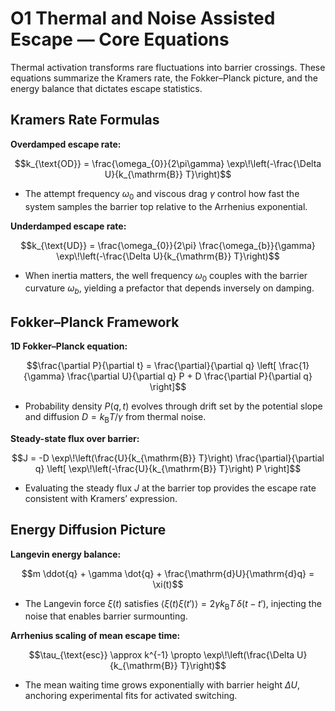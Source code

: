 # O1 Thermal and Noise Assisted Escape — Core Equations

Thermal activation transforms rare fluctuations into barrier crossings. These equations summarize the Kramers rate, the Fokker–Planck picture, and the energy balance that dictates escape statistics.

## Kramers Rate Formulas
**Overdamped escape rate:**

$$k_{\text{OD}} = \frac{\omega_{0}}{2\pi\gamma} \exp\!\left(-\frac{\Delta U}{k_{\mathrm{B}} T}\right)$$

- The attempt frequency $\omega_{0}$ and viscous drag $\gamma$ control how fast the system samples the barrier top relative to the Arrhenius exponential.

**Underdamped escape rate:**

$$k_{\text{UD}} = \frac{\omega_{0}}{2\pi} \frac{\omega_{b}}{\gamma} \exp\!\left(-\frac{\Delta U}{k_{\mathrm{B}} T}\right)$$

- When inertia matters, the well frequency $\omega_{0}$ couples with the barrier curvature $\omega_{b}$, yielding a prefactor that depends inversely on damping.

## Fokker–Planck Framework
**1D Fokker–Planck equation:**

$$\frac{\partial P}{\partial t} = \frac{\partial}{\partial q} \left[ \frac{1}{\gamma} \frac{\partial U}{\partial q} P + D \frac{\partial P}{\partial q} \right]$$

- Probability density $P(q,t)$ evolves through drift set by the potential slope and diffusion $D = k_{\mathrm{B}} T / \gamma$ from thermal noise.

**Steady-state flux over barrier:**

$$J = -D \exp\!\left(\frac{U}{k_{\mathrm{B}} T}\right) \frac{\partial}{\partial q} \left[ \exp\!\left(-\frac{U}{k_{\mathrm{B}} T}\right) P \right]$$

- Evaluating the steady flux $J$ at the barrier top provides the escape rate consistent with Kramers’ expression.

## Energy Diffusion Picture
**Langevin energy balance:**

$$m \ddot{q} + \gamma \dot{q} + \frac{\mathrm{d}U}{\mathrm{d}q} = \xi(t)$$

- The Langevin force $\xi(t)$ satisfies $\langle \xi(t) \xi(t') \rangle = 2 \gamma k_{\mathrm{B}} T \, \delta(t - t')$, injecting the noise that enables barrier surmounting.

**Arrhenius scaling of mean escape time:**

$$\tau_{\text{esc}} \approx k^{-1} \propto \exp\!\left(\frac{\Delta U}{k_{\mathrm{B}} T}\right)$$

- The mean waiting time grows exponentially with barrier height $\Delta U$, anchoring experimental fits for activated switching.
